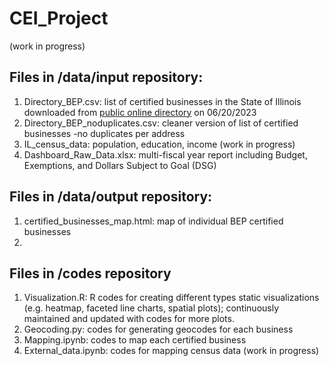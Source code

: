 # CEI_Project
(work in progress)

## Files in /data/input repository:
1. Directory_BEP.csv: list of certified businesses in the State of Illinois downloaded from <a href = "https://ceibep.diversitysoftware.com/">public online directory</a> on 06/20/2023
2. Directory_BEP_noduplicates.csv: cleaner version of list of certified businesses -no duplicates per address
3. IL_census_data: population, education, income (work in progress)
4. Dashboard_Raw_Data.xlsx: multi-fiscal year report including Budget, Exemptions, and Dollars Subject to Goal (DSG)

## Files in /data/output repository:
1. certified_businesses_map.html: map of individual BEP certified businesses
2. 

## Files in /codes repository
1. Visualization.R: R codes for creating different types static visualizations (e.g. heatmap, faceted line charts, spatial plots); continuously maintained and updated with codes for more plots.
2. Geocoding.py: codes for generating geocodes for each business
3. Mapping.ipynb: codes to map each certified business
4. External_data.ipynb: codes for mapping census data (work in progress)


